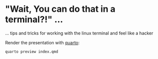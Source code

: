 # "Wait, You can do that in a terminal?!" ...

... tips and tricks for working with the linux terminal and feel like a hacker

Render the presentation with [quarto](https://quarto.org/):

```bash
quarto preview index.qmd
```


